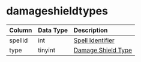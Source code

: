 # damageshieldtypes

| Column | Data Type | Description |
| :--- | :--- | :--- |
| spellid | int | [Spell Identifier](spells_new.md) |
| type | tinyint | [Damage Shield Type](../../../../categories/spells/damage-shield-types) |

